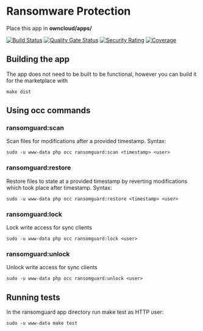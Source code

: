 # Ransomware Protection
Place this app in **owncloud/apps/**

[![Build Status](https://drone.owncloud.com/api/badges/owncloud/ransomware_protection/status.svg?branch=master)](https://drone.owncloud.com/owncloud/ransomware_protection)
[![Quality Gate Status](https://sonarcloud.io/api/project_badges/measure?project=owncloud_ransomware_protection&metric=alert_status&token=6b7b1278045721449ffb5d302a7976390f6257d2)](https://sonarcloud.io/dashboard?id=owncloud_ransomware_protection)
[![Security Rating](https://sonarcloud.io/api/project_badges/measure?project=owncloud_ransomware_protection&metric=security_rating&token=6b7b1278045721449ffb5d302a7976390f6257d2)](https://sonarcloud.io/dashboard?id=owncloud_ransomware_protection)
[![Coverage](https://sonarcloud.io/api/project_badges/measure?project=owncloud_ransomware_protection&metric=coverage&token=6b7b1278045721449ffb5d302a7976390f6257d2)](https://sonarcloud.io/dashboard?id=owncloud_ransomware_protection)

## Building the app

The app does not need to be built to be functional, however you can build it for the marketplace with

	make dist

## Using occ commands

### ransomguard:scan

Scan files for modifications after a provided timestamp. Syntax:

	sudo -u www-data php occ ransomguard:scan <timestamp> <user>

### ransomguard:restore

Restore files to state at a provided timestamp by reverting modifications which took place after timestamp. Syntax:

	sudo -u www-data php occ ransomguard:restore <timestamp> <user>

### ransomguard:lock

Lock write access for sync clients

	sudo -u www-data php occ ransomguard:lock <user>

### ransomguard:unlock

Unlock write access for sync clients

	sudo -u www-data php occ ransomguard:unlock <user>

## Running tests

In the ransomguard app directory run make test as HTTP user:

	sudo -u www-data make test
